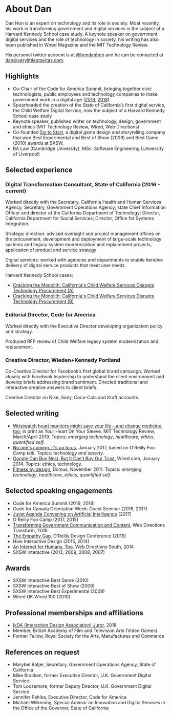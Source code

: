 # About Dan

Dan Hon is an expert on technology and its role in society. Moat recently, his work in transforming government and digital services is the subject of a Harvard Kennedy School case study. A keynote speaker on government digital services and the role of technology in society, his writing has also been published in Wired Magazine and the MIT Technology Review. 

His personal twitter account is at [@hondanhon](https://twitter.com/@hondanhon/) and he can be contacted at [dan@verylittlegravitas.com](mailto:dan@verylittlegravitas.com]). 



## Highlights
* Co-Chair of the Code for America Summit, bringing together civic technologists, public employees and technology companies to make government work in a digital age ([2019](https://www.youtube.com/playlist?list=PL65XgbSILalUkMOjuufa1RWofJ-dFPK6q), [2018](https://www.youtube.com/playlist?list=PL65XgbSILalU3CPOpBOzBiX-31rzk8oox))
* Spearheaded the creation of the State of California’s first digital service, the Child Welfare Digital Service, now the subject of a Harvard Kennedy School case study
* Keynote speaker, published writer on technology, design, government and ethics (MIT Technology Review, Wired, Web Directions)
* Co-founded [Six to Start](https://www.sixtostart.com/), a digital game design and storytelling company that won Best Experimental and Best of Show (2009) and Best Game (2010) awards at SXSW.
* BA Law (Cambridge University), MSc. Software Engineering (University of Liverpool)

## Selected experience

### Digital Transformation Consultant, State of California (2016 - current)
Worked directly with the Secretary, California Health and Human Services Agency; Secretary, Government Operations Agency; state Chief Information Officer and director of the California Department of Technology; Director, California Department for Social Services; Director, Office for Systems Integration.

Strategic direction: advised oversight and project management offices on the procurement, development and deployment of large-scale technology systems and legacy system modernization and replacement projects, application of product and service strategy

Digital services: worked with agencies and departments to enable iterative delivery of digital service products that meet user needs.

Harvard Kennedy School cases: 

* [Cracking the Monolith: California's Child Welfare Services Disrupts Technology Procurement (A)](https://case.hks.harvard.edu/cracking-the-monolith-californias-child-welfare-services-disrupts-technology-procurement-a/)
* [Cracking the Monolith: California's Child Welfare Services Disrupts Technology Procurement (B)](https://case.hks.harvard.edu/cracking-the-monolith-californias-child-welfare-services-disrupts-technology-procurement-b/)


### Editorial Director, Code for America 

Worked directly with the Executive Director developing organization policy and strategy.

Produced RFP review of Child Welfare legacy system modernization and replacement. 

### Creative Director, Wieden+Kennedy Portland 
Co-Creative Director for Facebook’s first global brand campaign. Worked closely with Facebook leadership to understand the client environment and develop briefs addressing brand sentiment. Directed traditional and interactive creative answers to client briefs. 

Creative Director on Nike, Sony, Coca-Cola and Kraft accounts. 

## Selected writing

- [Wristwatch heart monitors might save your life—and change medicine, too](https://www.technologyreview.com/s/612929/wristwatch-heart-monitors-might-save-your-lifeand-change-medicine-too/); in print as Your Heart On Your Sleeve. MIT Technology Review, March/April 2019. Topics: _emerging technology_, _healthcare_, _ethics_, _quantified self_.
- [No one's coming, it's up to us](https://medium.com/@hondanhon/no-ones-coming-it-s-up-to-us-de8d9442d0d), January 2017, based on O'Reilly Foo Camp talk. Topics: _technology and society_.
- [Google Can Buy Nest, But It Can’t Buy Our Trust](https://www.wired.com/2014/01/google-didnt-just-acquire-nest-annexed-whole-new-territory/), Wired.com, January 2014. Topics: ethics, technology.
- [Fitness by design](https://www.domusweb.it/en/design/2012/11/28/fitness-by-design.html), Domus, November 2011. Topics:  _emerging technology_, _healthcare_, _ethics_, _quantified self_.

## Selected speaking engagements

* Code for America Summit (2019, 2018)
* Code for Canada Orientation Week: Guest Seminar (2018, 2017)
* [Juvet Agenda Convening on Artificial Intelligence](http://juvetagenda.org/) (2017)
* O'Reilly Foo Camp (2017, 2015)
* [Transforming Government Communication and Content](https://www.webdirections.org/transform16/speakers/dan-hon.html), Web Directions Transform, 2016
* [The Empathy Gap](https://www.oreilly.com/library/view/oreilly-design-conference/9781491944578/video237797.html), O'Reilly Design Conference (2016)
* How Interactive Design (2015, 2014)
* [An Internet for Humans, Too](https://www.webdirections.org/blog/video-week-dan-hon/), Web Directions South, 2014
* SXSW Interactive (2013, 2009, 2008, 2007) 

## Awards
* SXSW Interactive Best Game (2010)
* SXSW Interactive Best of Show (2009)
* SXSW Interactive Best Experimental (2009)
* Wired UK Wired 100 (2010)

## Professional memberships and affiliations

* [IxDA (Interaction Design Association) Juror](http://awards.ixda.org/juror/2018-dan-hon/), 2018
* Member, British Academy of Film and Television Arts (Video Games)
* Former Fellow, Royal Society for the Arts, Manufactures and Commerce

## References on request

* Marybel Batjer, Secretary, Government Operations Agency, State of California
* Mike Bracken, former Executive Director, U.K. Government Digital Service
* Tom Loosemore, former Deputy Director, U.K. Government Digital Service
* Jennifer Pahlka, Executive Director, Code for America 
* Michael Wilkening, Special Advisor on Innovation and Digital Services in the Office of the Governor, State of California


